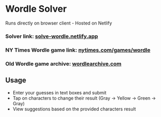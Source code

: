 # Wordle Solver 
Runs directly on browser client - Hosted on Netlify

### Solver link: [solve-wordle.netlify.app](https://solve-wordle.netlify.app/)

### NY Times Wordle game link: [nytimes.com/games/wordle](https://www.nytimes.com/games/wordle/)

### Old Wordle game archive: [wordlearchive.com](https://wordlearchive.com/)

## Usage
- Enter your guesses in text boxes and submit
- Tap on characters to change their result (Gray -> Yellow -> Green -> Gray)
- View suggestions based on the provided characters result 
